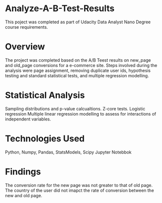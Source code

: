 # Analyze-A-B-Test-Results
This poject was completed as part of Udacity Data Analyst Nano Degree course requirements.

# Overview

The project was completed based on the A/B Teest results on new_page and old_page conversions for a e-commerce site.
Steps involved during the analysis were page assignment, removing duplicate user ids, hypothesis testing and standard statistical tests, and multiple regression modelling.
# Statistical Analysis

Sampling distributions and p-value calcualtions.
Z-core tests.
Logistic regression
Multiple linear regression modelling to assess for interactions of independent variables.
# Technologies Used

Python, Numpy, Pandas, StatsModels, Scipy
Jupyter Notebbok
# Findings
The conversion rate for the new page was not greater to that of old page.
The country of the user did not imapct the rate of conversion between the new and old page.
